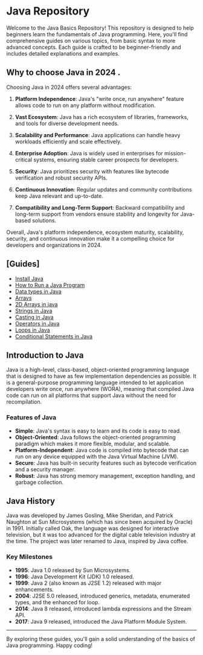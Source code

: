 # Java Repository

Welcome to the Java Basics Repository! This repository is designed to help beginners learn the fundamentals of Java programming. Here, you'll find comprehensive guides on various topics, from basic syntax to more advanced concepts. Each guide is crafted to be beginner-friendly and includes detailed explanations and examples.

## Why to choose Java in 2024 . 
Choosing Java in 2024 offers several advantages:

1. **Platform Independence**: Java's "write once, run anywhere" feature allows code to run on any platform without modification.

2. **Vast Ecosystem**: Java has a rich ecosystem of libraries, frameworks, and tools for diverse development needs.

3. **Scalability and Performance**: Java applications can handle heavy workloads efficiently and scale effectively.

4. **Enterprise Adoption**: Java is widely used in enterprises for mission-critical systems, ensuring stable career prospects for developers.

5. **Security**: Java prioritizes security with features like bytecode verification and robust security APIs.

6. **Continuous Innovation**: Regular updates and community contributions keep Java relevant and up-to-date.

7. **Compatibility and Long-Term Support**: Backward compatibility and long-term support from vendors ensure stability and longevity for Java-based solutions.

Overall, Java's platform independence, ecosystem maturity, scalability, security, and continuous innovation make it a compelling choice for developers and organizations in 2024.

## [Guides]
   - [Install Java](/Installing%20Java.md)
   - [How to Run a Java Program ](/How%20to%20Run%20a%20Java%20Program.md)
   - [Data types in Java](/Basic/Data%20Types%20in%20Java%20.md)
   - [Arrays](/Basic/Arrays%20in%20Java.md)
   - [2D Arrays in java](/Basic/2D%20Arrays%20in%20Java.md)
   - [Strings in Java](/Basic/Strings%20in%20Java.md)
   - [Casting in Java](/Basic/Casting%20in%20java.md)
   - [Operators in Java](/Basic/Operators%20in%20Java.md)
   - [Loops in Java](/Basic/Loops%20in%20java%20.md)
   - [Conditional Statements in Java](/Basic/Conditionals%20in%20Java.md)
   


## Introduction to Java

Java is a high-level, class-based, object-oriented programming language that is designed to have as few implementation dependencies as possible. It is a general-purpose programming language intended to let application developers write once, run anywhere (WORA), meaning that compiled Java code can run on all platforms that support Java without the need for recompilation.

### Features of Java
- **Simple**: Java's syntax is easy to learn and its code is easy to read.
- **Object-Oriented**: Java follows the object-oriented programming paradigm which makes it more flexible, modular, and scalable.
- **Platform-Independent**: Java code is compiled into bytecode that can run on any device equipped with the Java Virtual Machine (JVM).
- **Secure**: Java has built-in security features such as bytecode verification and a security manager.
- **Robust**: Java has strong memory management, exception handling, and garbage collection.

## Java History

Java was developed by James Gosling, Mike Sheridan, and Patrick Naughton at Sun Microsystems (which has since been acquired by Oracle) in 1991. Initially called Oak, the language was designed for interactive television, but it was too advanced for the digital cable television industry at the time. The project was later renamed to Java, inspired by Java coffee.

### Key Milestones
- **1995**: Java 1.0 released by Sun Microsystems.
- **1996**: Java Development Kit (JDK) 1.0 released.
- **1999**: Java 2 (also known as J2SE 1.2) released with major enhancements.
- **2004**: J2SE 5.0 released, introduced generics, metadata, enumerated types, and the enhanced for loop.
- **2014**: Java 8 released, introduced lambda expressions and the Stream API.
- **2017**: Java 9 released, introduced the Java Platform Module System.


---

By exploring these guides, you'll gain a solid understanding of the basics of Java programming. Happy coding!
